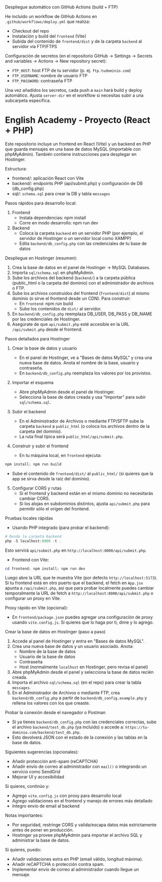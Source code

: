 Despliegue automático con GitHub Actions (build + FTP)

He incluido un workflow de GitHub Actions en `.github/workflows/deploy.yml` que realiza:
- Checkout del repo
- Instalación y build del `frontend` (Vite)
- Subida del contenido de `frontend/dist` y de la carpeta `backend` al servidor vía FTP/FTPS

Configuración de secretos (en el repositorio GitHub -> Settings -> Secrets and variables -> Actions -> New repository secret):

- `FTP_HOST`: host FTP de tu servidor (p. ej. `ftp.tudominio.com`)
- `FTP_USERNAME`: nombre de usuario FTP
- `FTP_PASSWORD`: contraseña FTP

Una vez añadidos los secretos, cada push a `main` hará build y deploy automático. Ajusta `server-dir` en el workflow si necesitas subir a una subcarpeta específica.
# English Academy - Proyecto (React + PHP)

Este repositorio incluye un frontend en React (Vite) y un backend en PHP que guarda mensajes en una base de datos MySQL (importable con phpMyAdmin). También contiene instrucciones para desplegar en Hostinger.

Estructura:
- frontend/: aplicación React con Vite
- backend/: endpoints PHP (api/submit.php) y configuración de DB (db_config.php)
- sql/: `schema.sql` para crear la DB y tabla `messages`

Pasos rápidos para desarrollo local:
1. Frontend
   - Instala dependencias: npm install
   - Corre en modo desarrollo: npm run dev
2. Backend
   - Coloca la carpeta `backend` en un servidor PHP (por ejemplo, el servidor de Hostinger o un servidor local como XAMPP)
   - Edita `backend/db_config.php` con las credenciales de tu base de datos

Despliegue en Hostinger (resumen):
1. Crea la base de datos en el panel de Hostinger -> MySQL Databases.
2. Importa `sql/schema.sql` en phpMyAdmin.
3. Sube los archivos del backend (`backend/`) a la carpeta pública (public_html o la carpeta del dominio) con el administrador de archivos o FTP.
4. Sube los archivos construidos del frontend (`frontend/dist`) al mismo dominio (o sirve el frontend desde un CDN). Para construir:
   - En `frontend`: npm run build
   - Sube los contenidos de `dist/` al servidor.
5. En `backend/db_config.php` reemplaza DB_USER, DB_PASS y DB_NAME por las credenciales de Hostinger.
6. Asegúrate de que `api/submit.php` esté accesible en la URL `/api/submit.php` desde el frontend.

Pasos detallados para Hostinger

1) Crear la base de datos y usuario
   - En el panel de Hostinger, ve a "Bases de datos MySQL" y crea una nueva base de datos. Anota el nombre de la base, usuario y contraseña.
   - En `backend/db_config.php` reemplaza los valores por los provistos.

2) Importar el esquema
   - Abre phpMyAdmin desde el panel de Hostinger.
   - Selecciona la base de datos creada y usa "Importar" para subir `sql/schema.sql`.

3) Subir el backend
   - En el Administrador de Archivos o mediante FTP/SFTP sube la carpeta `backend` a `public_html` (o coloca los archivos dentro de la carpeta del dominio).
   - La ruta final típica será `public_html/api/submit.php`.

4) Construir y subir el frontend
   - En tu máquina local, en `frontend` ejecuta:

```powershell
npm install; npm run build
```

   - Sube el contenido de `frontend/dist/` al `public_html/` (si quieres que la app se sirva desde la raíz del dominio).

5) Configurar CORS y rutas
   - Si el frontend y backend están en el mismo dominio no necesitarás cambiar CORS.
   - Si los alojas en subdominios distintos, ajusta `api/submit.php` para permitir sólo el origen del frontend.

Pruebas locales rápidas

- Usando PHP integrado (para probar el backend):

```powershell
# Desde la carpeta backend
php -S localhost:8000 -t .
```

Esto servirá `api/submit.php` en `http://localhost:8000/api/submit.php`.

- Frontend con Vite:

```powershell
cd frontend; npm install; npm run dev
```

Luego abre la URL que te muestra Vite (por defecto `http://localhost:5173`). Si tu frontend está en otro puerto que el backend, el fetch en `App.jsx` apunta a `/api/submit.php`, así que para probar localmente puedes cambiar temporalmente la URL de fetch a `http://localhost:8000/api/submit.php` o configurar un proxy en Vite.

Proxy rápido en Vite (opcional):
 - En `frontend/package.json` puedes agregar una configuración de proxy usando `vite.config.js`. Si quieres que lo haga por ti, dime y lo agrego.

Crear la base de datos en Hostinger (paso a paso)

1. Accede al panel de Hostinger y entra en "Bases de datos MySQL".
2. Crea una nueva base de datos y un usuario asociado. Anota:
   - Nombre de la base de datos
   - Usuario de la base de datos
   - Contraseña
   - Host (normalmente `localhost` en Hostinger, pero revisa el panel)
3. Abre phpMyAdmin desde el panel y selecciona la base de datos recién creada.
4. Importa el archivo `sql/schema.sql` (en el repo) para crear la tabla `messages`.
5. En el Administrador de Archivos o mediante FTP, crea `backend/db_config.php` a partir de `backend/db_config.example.php` y rellena los valores con los que creaste.

Probar la conexión desde el navegador o Postman

- Si ya tienes `backend/db_config.php` con las credenciales correctas, sube el archivo `backend/test_db.php` (ya incluido) o accede a: `https://tu-dominio.com/backend/test_db.php`.
- Esto devolverá JSON con el estado de la conexión y las tablas en la base de datos.


Siguientes sugerencias (opcionales):
- Añadir protección anti-spam (reCAPTCHA)
- Añadir envío de correo al administrador con `mail()` o integrando un servicio como SendGrid
- Mejorar UI y accesibilidad

Si quieres, continúo y:
- Agrego `vite.config.js` con proxy para desarrollo local
- Agrego validaciones en el frontend y manejo de errores más detallado
- Integro envío de email al backend

Notas importantes:
- Por seguridad, restringe CORS y valida/escapa datos más estrictamente antes de poner en producción.
- Hostinger ya provee phpMyAdmin para importar el archivo SQL y administrar la base de datos.

Si quieres, puedo:
- Añadir validaciones extra en PHP (email válido, longitud máxima).
- Añadir reCAPTCHA o protección contra spam.
- Implementar envío de correo al administrador cuando llegue un mensaje.

